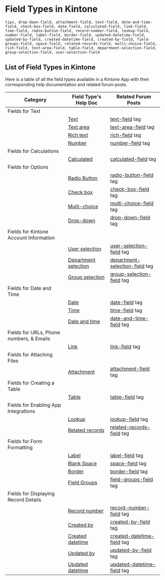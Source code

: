 # Field Types in Kintone

`tips, drop-down-field, attachment-field, text-field, date-and-time-field, check-box-field, date-field, calculated-field, link-field, time-field, radio-button-field, record-number-field, lookup-field, number-field, label-field, border-field, updated-datetime-field, updated-by-field, created-datetime-field, created-by-field, field-groups-field, space-field, related-records-field, multi-choice-field, rich-field, text-area-field, table-field, department-selection-field, group-selection-field, user-selection-field`


## List of Field Types in Kintone

Here is a table of all the field types available in a Kintone App with their corresponding help documentation and related forum posts.

| Category                                 | Field Type's Help Doc                                                | Related Forum Posts                                                                        |
| ---------------------------------------- | -------------------------------------------------------------------- | ------------------------------------------------------------------------------------------ |
| Fields for Text                          |
|                                          | [Text](https://get.kintone.help/k/en/id/040539.html)                 | [text-field](https://forum.kintone.dev/tag/text-field) tag                                 |
|                                          | [Text area](https://get.kintone.help/k/en/id/040538.html)            | [text-area-field](https://forum.kintone.dev/tag/text-area-field) tag                       |
|                                          | [Rich text](https://get.kintone.help/k/en/id/040537.html)            | [rich-field](https://forum.kintone.dev/tag/rich-field) tag                                 |
|                                          | [Number](https://get.kintone.help/k/en/id/040534.html)               | [number-field](https://forum.kintone.dev/tag/number-field) tag                             |
| Fields for Calculations                  |
|                                          | [Calculated](https://get.kintone.help/k/en/id/040517.html)           | [calculated-field](https://forum.kintone.dev/tag/calculated-field) tag                     |
| Fields for Options                       |
|                                          | [Radio Button](https://get.kintone.help/k/en/id/040535.html)         | [radio-button-field](https://forum.kintone.dev/tag/radio-button-field) tag                 |
|                                          | [Check box](https://get.kintone.help/k/en/id/040518.html)            | [check-box-field](https://forum.kintone.dev/tag/check-box-field) tag                       |
|                                          | [Multi-choice](https://get.kintone.help/k/en/id/040533.html)         | [multi-choice-field](https://forum.kintone.dev/tag/multi-choice-field) tag                 |
|                                          | [Drop-down](https://get.kintone.help/k/en/id/040524.html)            | [drop-down-field](https://forum.kintone.dev/tag/drop-down-field) tag                       |
| Fields for Kintone Account Information   |
|                                          | [User selection](https://get.kintone.help/k/en/id/040543.html)       | [user-selection-field](https://forum.kintone.dev/tag/user-selection-field) tag             |
|                                          | [Department selection](https://get.kintone.help/k/en/id/040523.html) | [department-selection-field](https://forum.kintone.dev/tag/department-selection-field) tag |
|                                          | [Group selection](https://get.kintone.help/k/en/id/040530.html)      | [group-selection-field](https://forum.kintone.dev/tag/group-selection-field) tag           |
| Fields for Date and Time                 |
|                                          | [Date](https://get.kintone.help/k/en/id/040521.html)                 | [date-field](https://forum.kintone.dev/tag/date-field) tag                                 |
|                                          | [Time](https://get.kintone.help/k/en/id/040540.html)                 | [time-field](https://forum.kintone.dev/tag/time-field) tag                                 |
|                                          | [Date and time](https://get.kintone.help/k/en/id/040522.html)        | [date-and-time-field](https://forum.kintone.dev/tag/date-and-time-field) tag               |
| Fields for URLs, Phone numbers, & Emails |
|                                          | [Link](https://get.kintone.help/k/en/id/040532.html)                 | [link-field](https://forum.kintone.dev/tag/link-field) tag                                 |
| Fields for Attaching Files               |
|                                          | [Attachment](https://get.kintone.help/k/en/id/040514.html)           | [attachment-field](https://forum.kintone.dev/tag/attachment-field) tag                     |
| Fields for Creating a Table              |
|                                          | [Table](https://get.kintone.help/k/en/id/040529.html)                | [table-field](https://forum.kintone.dev/tag/table-field) tag                               |
| Fields for Enabling App Integrations     |
|                                          | [Lookup](https://get.kintone.help/k/en/id/040526.html)               | [lookup-field](https://forum.kintone.dev/tag/lookup-field) tag                             |
|                                          | [Related records](https://get.kintone.help/k/en/id/040527.html)      | [related-records-field](https://forum.kintone.dev/tag/related-records-field) tag           |
| Fields for Form Formatting               |
|                                          | [Label](https://get.kintone.help/k/en/id/040531.html)                | [label-field](https://forum.kintone.dev/tag/label-field) tag                               |
|                                          | [Blank Space](https://get.kintone.help/k/en/id/040515.html)          | [space-field](https://forum.kintone.dev/tag/space-field) tag                               |
|                                          | [Border](https://get.kintone.help/k/en/id/040516.html)               | [border-field](https://forum.kintone.dev/tag/border-field) tag                             |
|                                          | [Field Groups](https://get.kintone.help/k/en/id/040525.html)         | [field-groups-field](https://forum.kintone.dev/tag/field-groups-field) tag                       |
| Fields for Displaying Record Details     |
|                                          | [Record number](https://get.kintone.help/k/en/id/040536.html)        | [record-number-field](https://forum.kintone.dev/tag/record-number-field) tag               |
|                                          | [Created by](https://get.kintone.help/k/en/id/040519.html)           | [created-by-field](https://forum.kintone.dev/tag/created-by-field) tag                     |
|                                          | [Created datetime](https://get.kintone.help/k/en/id/040520.html)     | [created-datetime-field](https://forum.kintone.dev/tag/created-datetime-field) tag         |
|                                          | [Updated by](https://get.kintone.help/k/en/id/040541.html)           | [updated-by-field](https://forum.kintone.dev/tag/updated-by-field) tag                     |
|                                          | [Updated datetime](https://get.kintone.help/k/en/id/040542.html)     | [updated-datetime-field](https://forum.kintone.dev/tag/updated-datetime-field) tag         |
